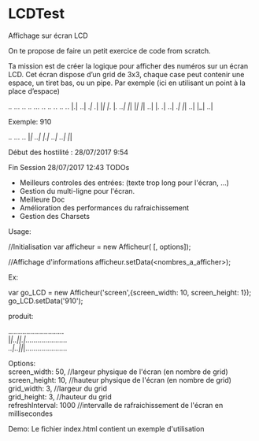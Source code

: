 # LCDTest
Affichage sur écran LCD

On te propose de faire un petit exercice de code from scratch.

Ta mission est de créer la logique pour afficher des numéros sur un écran LCD. Cet écran dispose d’un grid de 3x3, chaque case peut contenir une espace, un tiret bas, ou un pipe.
Par exemple (ici en utilisant un point à la place d’espace)


  ._.   ...   ._.   ._.   ...   ._.   ._.   ._.   ._.   ._.
  |.|   ..|   ._|   ._|   |_|   |_.   |_.   ..|   |_|   |_|
  |_|   ..|   |_.   ._|   ..|   ._|   |_|   ..|   |_|   ..|



Exemple: 910


  ._. ... ._.
  |_| ..| |.|
  ..| ..| |_|



Début des hostilité : 28/07/2017 9:54

Fin Session 28/07/2017 12:43
TODOs
- Meilleurs controles des entrées: (texte trop long pour l'écran, ...)  
- Gestion du multi-ligne pour l'écran.  
- Meilleure Doc  
- Amélioration des performances du rafraichissement  
- Gestion des Charsets  

Usage:  


  //Initialisation
  var afficheur = new Afficheur( <emplacement>[, options]);

  //Affichage d'informations
  afficheur.setData(<nombres_a_afficher>);


Ex:


  var go_LCD = new Afficheur('screen',{screen_width: 10, screen_height: 1});  
  go_LCD.setData('910');


produit:


  ._....._......................  
  |_|..||.|.....................  
  ..|..||_|.....................  



Options:  
 screen_width: 50, //largeur physique de l'écran (en nombre de grid)  
 screen_height: 10, //hauteur physique de l'écran (en nombre de grid)  
 grid_width: 3, //largeur du grid  
 grid_height: 3, //hauteur du grid  
 refreshInterval: 1000 //intervalle de rafraichissement de l'écran en  millisecondes  



Demo:
  Le fichier index.html contient un exemple d'utilisation
